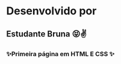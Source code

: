 # Desenvolvido por
## Estudante Bruna :stuck_out_tongue_closed_eyes::v:
### :sparkles:Primeira página em HTML E CSS :sparkles:
